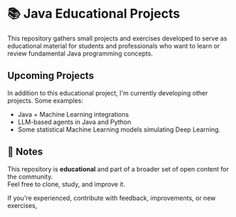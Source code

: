 # 📚 Java Educational Projects

This repository gathers small projects and exercises developed to serve as educational material for students and professionals who want to learn or review fundamental Java programming concepts.


## Upcoming Projects

In addition to this educational project, I'm currently developing other projects. Some examples:

- Java + Machine Learning integrations
- LLM-based agents in Java and Python
- Some statistical Machine Learning models simulating Deep Learning.

## 📑 Notes

This repository is **educational** and part of a broader set of open content for the community.  
Feel free to clone, study, and improve it.

If you're experienced, contribute with feedback, improvements, or new exercises,
